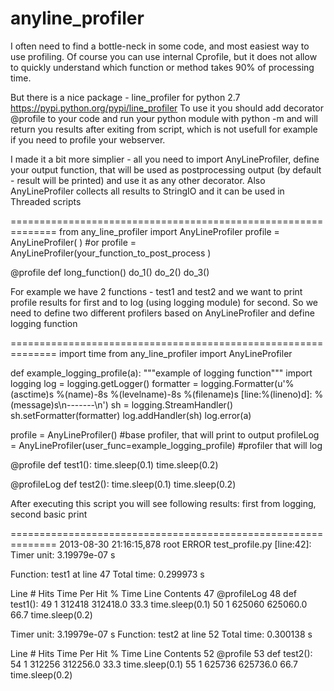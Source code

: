 anyline_profiler
================

I often need to find a bottle-neck in some code, and most easiest way to use profiling. Of course you can use internal Cprofile, but it does not allow to quickly understand which function or method takes 90% of processing time.

But there is a nice package - line_profiler for python 2.7 https://pypi.python.org/pypi/line_profiler
To use it you should add decorator @profile to your code and run your python module with python -m and will return you results after exiting from script, which is not usefull for example if you need to profile your webserver.

I made it a bit more simplier - all you need to import AnyLineProfiler, define your output function, that will be used as postprocessing output (by default - result will be printed) and use it as any other decorator. Also AnyLineProfiler collects all results to StringIO and it can be used in Threaded scripts

==============================================================
from any_line_profiler import AnyLineProfiler
profile =  AnyLineProfiler( ) #or profile =  AnyLineProfiler(your_function_to_post_process )

@profile
def long_function()
   do_1()
   do_2()
   do_3()

For example we have 2 functions - test1 and test2 and we want to print profile results for first and to log (using logging module) for second. So we need to define two different profilers based on AnyLineProfiler and define logging function

==============================================================
import time
from any_line_profiler import AnyLineProfiler

def example_logging_profile(a):
    """example of logging function"""
    import logging
    log = logging.getLogger()
    formatter = logging.Formatter(u'%(asctime)s %(name)-8s %(levelname)-8s %(filename)s [line:%(lineno)d]: %(message)s\n-------\n')
    sh = logging.StreamHandler()
    sh.setFormatter(formatter)
    log.addHandler(sh)
    log.error(a)

profile = AnyLineProfiler() #base profiler, that will print to output
profileLog = AnyLineProfiler(user_func=example_logging_profile) #profiler that will log

@profile
def test1():
    time.sleep(0.1)
    time.sleep(0.2)

@profileLog
def test2():
    time.sleep(0.1)
    time.sleep(0.2)


After executing this script you will see following results: first from logging, second basic print

==============================================================
2013-08-30 21:16:15,878 root     ERROR    test_profile.py [line:42]: Timer unit: 3.19979e-07 s

Function: test1 at line 47
Total time: 0.299973 s

Line #      Hits         Time  Per Hit   % Time  Line Contents
    47                                           @profileLog
    48                                           def test1():
    49         1       312418 312418.0     33.3      time.sleep(0.1)
    50         1       625060 625060.0     66.7      time.sleep(0.2)


Timer unit: 3.19979e-07 s
Function: test2 at line 52
Total time: 0.300138 s

Line #      Hits         Time  Per Hit   % Time  Line Contents
    52                                           @profile
    53                                           def test2():
    54         1       312256 312256.0     33.3      time.sleep(0.1)
    55         1       625736 625736.0     66.7      time.sleep(0.2)

